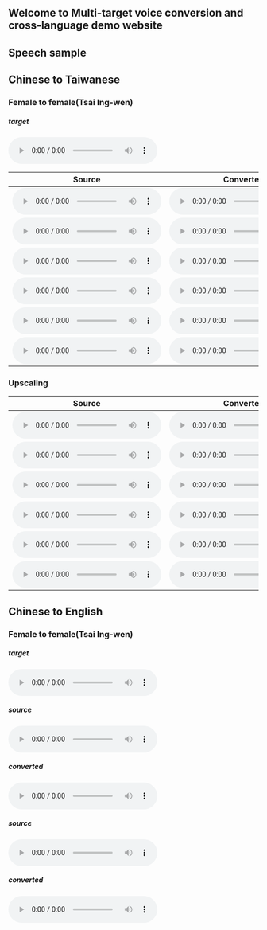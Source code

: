 ## Welcome to Multi-target voice conversion and cross-language demo website

<h2 id="speech-sample">Speech sample</h2>

<h2 id="speech-sample">Chinese to Taiwanese</h2>

<h3 id="female-to-female">Female to female(Tsai Ing-wen)</h3>

##### target
<audio controls="controls">
<source type="audio/wav" src="res/src/S-12.wav" /></source>
</audio>



| Source | Converted |
| ----- | ----- |
| <audio controls="controls"><source type="audio/wav" src="res/src/Combine003_Sync061.wav" /></source></audio> | <audio controls="controls"><source type="audio/wav" src="res/src/Com03_061_to_tsi_M_.wav" /></source></audio> |
| <audio controls="controls"><source type="audio/wav" src="res/src/Combine003_Sync086_no_speaker_173.53-175.45.wav" /></source></audio> | <audio controls="controls"><source type="audio/wav" src="res/src/Com03_086_to_tsi_M_.wav" /></source></audio> |
| <audio controls="controls"><source type="audio/wav" src="res/src/Combine003_Sync284.wav" /></source></audio> | <audio controls="controls"><source type="audio/wav" src="res/src/Combine003_Sync284_TSI.wav" /></source></audio> |
| <audio controls="controls"><source type="audio/wav" src="res/src/Combine003_Sync298.wav" /></source></audio> | <audio controls="controls"><source type="audio/wav" src="res/src/Combine003_Sync298_TSI.wav" /></source></audio> |
| <audio controls="controls"><source type="audio/wav" src="res/src/Combine003_Sync303.wav" /></source></audio> | <audio controls="controls"><source type="audio/wav" src="res/src/Combine003_Sync303_no_TSI.wav" /></source></audio> |
| <audio controls="controls"><source type="audio/wav" src="res/src/Combine003_Sync325_no_speaker_692.30-694.45.wav" /></source></audio> | <audio controls="controls"><source type="audio/wav" src="res/src/Combine003_Sync325_no_TSI.wav" /></source></audio> |


### Upscaling



| Source | Converted |
| ----- | ----- |
| <audio controls="controls"><source type="audio/wav" src="res/src/Combine003_Sync331.wav" /></source></audio> | <audio controls="controls"><source type="audio/wav" src="res/src/Combine003_Sync331_no_TSI.wav" /></source></audio> |
| <audio controls="controls"><source type="audio/wav" src="res/src/Combine003_Sync725.wav" /></source></audio> | <audio controls="controls"><source type="audio/wav" src="res/src/Combine003_Sync725_TSI.wav" /></source></audio> |
| <audio controls="controls"><source type="audio/wav" src="res/src/S-2.wav" /></source></audio> | <audio controls="controls"><source type="audio/wav" src="res/src/S-2_TSI.wav" /></source></audio> |
| <audio controls="controls"><source type="audio/wav" src="res/src/S-8.wav" /></source></audio> | <audio controls="controls"><source type="audio/wav" src="res/src/S-8_TSI.wav" /></source></audio> |
| <audio controls="controls"><source type="audio/wav" src="res/src/S-25.wav" /></source></audio> | <audio controls="controls"><source type="audio/wav" src="res/src/S-25_TSI.wav" /></source></audio> |
| <audio controls="controls"><source type="audio/wav" src="res/src/S-59.wav" /></source></audio> | <audio controls="controls"><source type="audio/wav" src="res/src/S-59_TSI.wav" /></source></audio> |


## Chinese to English

<h3 id="female-to-female">Female to female(Tsai Ing-wen)</h3>

##### target 
<audio controls="controls">
<source type="audio/wav" src="res/src/S-10.wav"></source>
</audio>

##### source 
<audio controls="controls">
<source type="audio/wav" src="res/src/p228_219.wav"></source>
</audio>

##### converted 
<audio controls="controls">
<source type="audio/wav" src="res/src/p228_216_to_Tsi.wav"></source>
</audio>

##### source 
<audio controls="controls">
<source type="audio/wav" src="res/src/p228_339.wav"></source>
</audio>

##### converted 
<audio controls="controls">
<source type="audio/wav" src="res/src/p228_339_to_Tsi.wav"></source>
</audio>